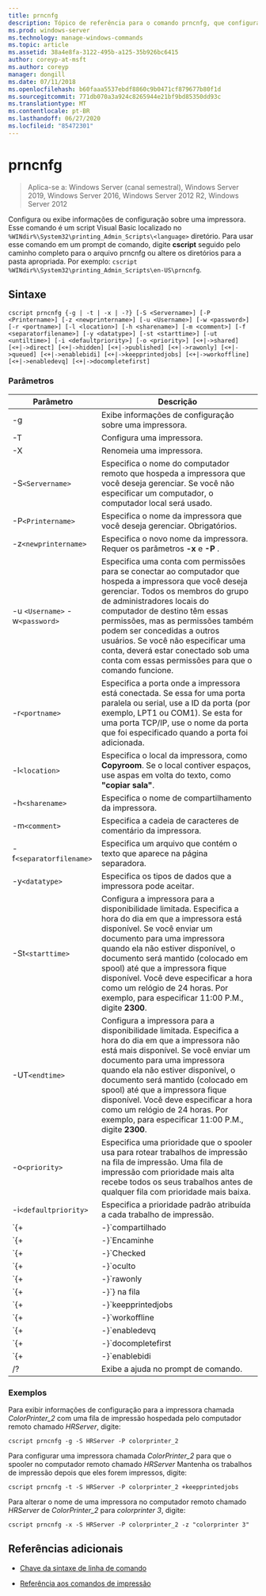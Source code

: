```yaml
---
title: prncnfg
description: Tópico de referência para o comando prncnfg, que configura ou exibe informações de configuração sobre uma impressora.
ms.prod: windows-server
ms.technology: manage-windows-commands
ms.topic: article
ms.assetid: 38a4e8fa-3122-495b-a125-35b926bc6415
author: coreyp-at-msft
ms.author: coreyp
manager: dongill
ms.date: 07/11/2018
ms.openlocfilehash: b60faaa5537ebdf8860c9b0471cf879677b80f1d
ms.sourcegitcommit: 771db070a3a924c8265944e21bf9bd85350dd93c
ms.translationtype: MT
ms.contentlocale: pt-BR
ms.lasthandoff: 06/27/2020
ms.locfileid: "85472301"
---
```

# <a name="prncnfg"></a>prncnfg

> Aplica-se a: Windows Server (canal semestral), Windows Server 2019, Windows Server 2016, Windows Server 2012 R2, Windows Server 2012

Configura ou exibe informações de configuração sobre uma impressora. Esse comando é um script Visual Basic localizado no `%WINdir%\System32\printing_Admin_Scripts\<language>` diretório. Para usar esse comando em um prompt de comando, digite **cscript** seguido pelo caminho completo para o arquivo prncnfg ou altere os diretórios para a pasta apropriada. Por exemplo: `cscript %WINdir%\System32\printing_Admin_Scripts\en-US\prncnfg`.

## <a name="syntax"></a>Sintaxe

```
cscript prncnfg {-g | -t | -x | -?} [-S <Servername>] [-P <Printername>] [-z <newprintername>] [-u <Username>] [-w <password>] [-r <portname>] [-l <location>] [-h <sharename>] [-m <comment>] [-f <separatorfilename>] [-y <datatype>] [-st <starttime>] [-ut <untiltime>] [-i <defaultpriority>] [-o <priority>] [<+|->shared] [<+|->direct] [<+|->hidden] [<+|->published] [<+|->rawonly] [<+|->queued] [<+|->enablebidi] [<+|->keepprintedjobs] [<+|->workoffline] [<+|->enabledevq] [<+|->docompletefirst]
```

### <a name="parameters"></a>Parâmetros

| Parâmetro | Descrição |
|--|--|
| -g | Exibe informações de configuração sobre uma impressora. |
| -T | Configura uma impressora. |
| -X | Renomeia uma impressora. |
| -S`<Servername>` | Especifica o nome do computador remoto que hospeda a impressora que você deseja gerenciar. Se você não especificar um computador, o computador local será usado. |
| -P`<Printername>` | Especifica o nome da impressora que você deseja gerenciar. Obrigatórios. |
| -z`<newprintername>` | Especifica o novo nome da impressora. Requer os parâmetros **-x** e **-P** . |
| -u `<Username>` -w`<password>` | Especifica uma conta com permissões para se conectar ao computador que hospeda a impressora que você deseja gerenciar. Todos os membros do grupo de administradores locais do computador de destino têm essas permissões, mas as permissões também podem ser concedidas a outros usuários. Se você não especificar uma conta, deverá estar conectado sob uma conta com essas permissões para que o comando funcione. |
| -r`<portname>` | Especifica a porta onde a impressora está conectada. Se essa for uma porta paralela ou serial, use a ID da porta (por exemplo, LPT1 ou COM1). Se esta for uma porta TCP/IP, use o nome da porta que foi especificado quando a porta foi adicionada. |
| -l`<location>` | Especifica o local da impressora, como **Copyroom**. Se o local contiver espaços, use aspas em volta do texto, como **"copiar sala"**.|
| -h`<sharename>` | Especifica o nome de compartilhamento da impressora. |
| -m`<comment>` | Especifica a cadeia de caracteres de comentário da impressora. |
| -f`<separatorfilename>` | Especifica um arquivo que contém o texto que aparece na página separadora. |
| -y`<datatype>` | Especifica os tipos de dados que a impressora pode aceitar. |
| -St`<starttime>` | Configura a impressora para a disponibilidade limitada. Especifica a hora do dia em que a impressora está disponível. Se você enviar um documento para uma impressora quando ela não estiver disponível, o documento será mantido (colocado em spool) até que a impressora fique disponível. Você deve especificar a hora como um relógio de 24 horas. Por exemplo, para especificar 11:00 P.M., digite **2300**. |
| -UT`<endtime>` | Configura a impressora para a disponibilidade limitada. Especifica a hora do dia em que a impressora não está mais disponível. Se você enviar um documento para uma impressora quando ela não estiver disponível, o documento será mantido (colocado em spool) até que a impressora fique disponível. Você deve especificar a hora como um relógio de 24 horas. Por exemplo, para especificar 11:00 P.M., digite **2300**. |
| -o`<priority>` | Especifica uma prioridade que o spooler usa para rotear trabalhos de impressão na fila de impressão. Uma fila de impressão com prioridade mais alta recebe todos os seus trabalhos antes de qualquer fila com prioridade mais baixa. |
| -i`<defaultpriority>` | Especifica a prioridade padrão atribuída a cada trabalho de impressão. |
| `{+|-}`compartilhado | Especifica se esta impressora é compartilhada na rede. |
| `{+|-}`Encaminhe | Especifica se o documento deve ser enviado diretamente para a impressora sem ser colocado no spool. |
| `{+|-}`Checked | Especifica se esta impressora deve ser publicada no Active Directory. Se você publicar a impressora, outros usuários poderão procurá-la com base em sua localização e recursos (como impressão de cores e grampeamento). |
| `{+|-}`oculto | Função reservada. |
| `{+|-}`rawonly | Especifica se somente trabalhos de impressão de dados brutos podem ser colocados em spool nessa fila. |
| `{+|-}`} na fila | Especifica que a impressora não deve começar a imprimir até que a última página do documento seja colocada no spool. O programa de impressão não está disponível até que o documento termine de ser impresso. No entanto, o uso desse parâmetro garante que todo o documento esteja disponível para a impressora. |
| `{+|-}`keepprintedjobs | Especifica se o spooler deve reter os documentos depois de serem impressos. Habilitar essa opção permite que um usuário reenvie um documento para a impressora da fila de impressão em vez do programa de impressão. |
| `{+|-}`workoffline | Especifica se um usuário é capaz de enviar trabalhos de impressão para a fila de impressão se o computador não estiver conectado à rede. |
| `{+|-}`enabledevq | Especifica se os trabalhos de impressão que não correspondem à configuração da impressora (por exemplo, arquivos PostScript em spool em impressoras não-PostScript) devem ser mantidos na fila em vez de serem impressos. |
| `{+|-}`docompletefirst | Especifica se o spooler deve enviar trabalhos de impressão com uma prioridade mais baixa que concluiu o spooling antes de enviar trabalhos de impressão com uma prioridade mais alta que não concluiu o spooling. Se essa opção estiver habilitada e nenhum documento tiver concluído o spool, o spooler enviará documentos maiores antes dos menores. Você deve habilitar essa opção se quiser maximizar a eficiência da impressora no custo da prioridade do trabalho. Se essa opção estiver desabilitada, o spooler sempre enviará trabalhos de prioridade mais alta para suas respectivas filas primeiro. |
| `{+|-}`enablebidi | Especifica se a impressora envia informações de status para o spooler. |
| /? | Exibe a ajuda no prompt de comando. |

### <a name="examples"></a>Exemplos

Para exibir informações de configuração para a impressora chamada *ColorPrinter_2* com uma fila de impressão hospedada pelo computador remoto chamado *HRServer*, digite:

```
cscript prncnfg -g -S HRServer -P colorprinter_2
```

Para configurar uma impressora chamada *ColorPrinter_2* para que o spooler no computador remoto chamado *HRServer* Mantenha os trabalhos de impressão depois que eles forem impressos, digite:

```
cscript prncnfg -t -S HRServer -P colorprinter_2 +keepprintedjobs
```

Para alterar o nome de uma impressora no computador remoto chamado *HRServer* de *ColorPrinter_2* para *colorprinter 3*, digite:

```
cscript prncnfg -x -S HRServer -P colorprinter_2 -z "colorprinter 3"
```

## <a name="additional-references"></a>Referências adicionais

- [Chave da sintaxe de linha de comando](command-line-syntax-key.md)

- [Referência aos comandos de impressão](print-command-reference.md)
